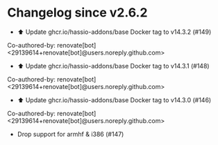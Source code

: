 # Changelog since v2.6.2
- ⬆️ Update ghcr.io/hassio-addons/base Docker tag to v14.3.2 (#149)

Co-authored-by: renovate[bot] <29139614+renovate[bot]@users.noreply.github.com> 
- ⬆️ Update ghcr.io/hassio-addons/base Docker tag to v14.3.1 (#148)

Co-authored-by: renovate[bot] <29139614+renovate[bot]@users.noreply.github.com> 
- ⬆️ Update ghcr.io/hassio-addons/base Docker tag to v14.3.0 (#146)

Co-authored-by: renovate[bot] <29139614+renovate[bot]@users.noreply.github.com> 
- Drop support for armhf & i386 (#147) 
